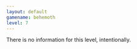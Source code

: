 ```yaml
---
layout: default
gamename: behemoth
level: 7
---
```

There is no information for this level, intentionally.
